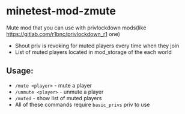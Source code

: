 # minetest-mod-zmute
Mute mod that you can use with privlockdown mods(like https://gitlab.com/r1bnc/privlockdown_r1 one)  
* Shout priv is revoking for muted players every time when they join
* List of muted players located in mod_storage of the each world
## Usage:
* `/mute <player>` - mute a player
* `/unmute <player>` - unmute a player
* `/muted` - show list of muted players
* All of these commands require `basic_privs` priv to use
